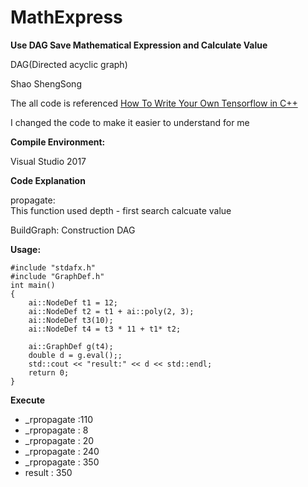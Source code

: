 # MathExpress

**Use DAG Save Mathematical Expression and  Calculate Value**

DAG(Directed acyclic graph)

Shao ShengSong



The all code is referenced
[How To Write Your Own Tensorflow in C++](https://oneraynyday.github.io/ml/2017/10/20/Tensorflow-C++/)


I changed the code to make it easier to understand for me


**Compile Environment:**

Visual Studio 2017


**Code Explanation**


propagate:  
This function used depth - first search calcuate value

BuildGraph:
Construction DAG

**Usage:**


```
#include "stdafx.h"
#include "GraphDef.h"
int main()
{
	ai::NodeDef t1 = 12;
	ai::NodeDef t2 = t1 + ai::poly(2, 3);
	ai::NodeDef t3(10);
	ai::NodeDef t4 = t3 * 11 + t1* t2;

	ai::GraphDef g(t4);
	double d = g.eval();;
	std::cout << "result:" << d << std::endl;
	return 0;
}
```


**Execute**
- _rpropagate :110
- _rpropagate : 8
- _rpropagate : 20
- _rpropagate : 240
- _rpropagate : 350
- result : 350
